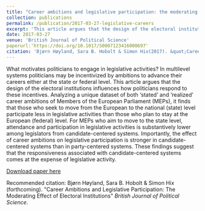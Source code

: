 ```yaml
---
title: "Career ambitions and legislative participation: the moderating effect of electoral institutions"
collection: publications
permalink: /publication/2017-03-27-legislative-careers
excerpt: 'This article argues that the design of the electoral institutions influences how politicians respond to career incentives.'
date: 2017-03-27
venue: 'British Journal of Political Science'
paperurl:'https://doi.org/10.1017/S0007123416000697'
citation: 'Bjørn Høyland, Sara B. Hobolt & Simon Hix(2017). &quot;Career Ambitions and Legislative Participation: The Moderating Effect of Electoral Institutions .&quot;<i>British Journal of Political Science</i>. online version'
---
```

What motivates politicians to engage in legislative activities? In multilevel systems politicians may be incentivized by ambitions to advance their careers either at the state or federal level. This article argues that the design of the electoral institutions influences how politicians respond to these incentives. Analyzing a unique dataset of both ‘stated’ and ‘realized’ career ambitions of Members of the European Parliament (MEPs), it finds that those who seek to move from the European to the national (state) level participate less in legislative activities than those who plan to stay at the European (federal) level. For MEPs who aim to move to the state level, attendance and participation in legislative activities is substantively lower among legislators from candidate-centered systems. Importantly, the effect of career ambitions on legislative participation is stronger in candidate-centered systems than in party-centered systems. These findings suggest that the responsiveness associated with candidate-centered systems comes at the expense of legislative activity.

[Download paper here](https://www.cambridge.org/core/journals/british-journal-of-political-science/article/career-ambitions-and-legislative-participation-the-moderating-effect-of-electoral-institutions/98DE2D21AAB41BADF9BB4F4F3CC89B93/share/7e337b67a921f624be40bf6a654e1af028b86121)

Recommended citation: Bjørn Høyland, Sara B. Hobolt & Simon Hix
(forthcoming). "Career Ambitions and Legislative Participation: The
Moderating Effect of Electoral Institutions" <i>British Journal of
Political Science</i>.
